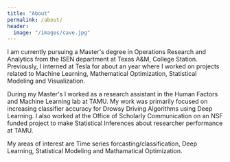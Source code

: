 ```yaml
---
title: "About"
permalink: /about/
header:
  image: "/images/cave.jpg"
---
```


I am currently pursuing a Master's degree in Operations Research and Analytics from the ISEN department at Texas A&M, College Station.
Previously, I interned at Tesla for about an year where I worked on projects related to Machine Learning, Mathematical Optimization, Statistical Modeling and Visualization.

During my Master's I worked as a research assistant in the Human Factors and Machine Learning lab at TAMU. My work was primarily focused on increasing classifier accuracy for Drowsy Driving Algorithms using Deep Learning. I also worked at the Office of Scholarly Communication on an NSF funded project to make Statistical Inferences about researcher performance at TAMU.

My areas of interest are Time series forcasting/classification, Deep Learning, Statistical Modeling and Mathamatical Optimization.
